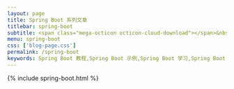 ```yaml
---
layout: page
title: Spring Boot 系列文章
titlebar: spring-boot
subtitle: <span class="mega-octicon octicon-cloud-download"></span>&nbsp;&nbsp; 
menu: spring-boot
css: ['blog-page.css']
permalink: /spring-boot
keywords: Spring Boot 教程,Spring Boot 示例,Spring Boot 学习,Spring Boot 资源,Spring Boot 2.0
---
```


{% include spring-boot.html %}